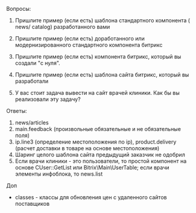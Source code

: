 Вопросы: 
1. Пришлите пример (если есть) шаблона стандартного компонента ( news/ catalog) разработанного вами

2. Пришлите пример (если есть) доработанного или модернизированного стандартного компонента битрикс

3. Пришлите пример (если есть) компонента битрикс, который вы создали "с нуля".

4. Пришлите пример (если есть) шаблона сайта битрикс, который вы разработали
5. У вас стоит задача вывести на сайт врачей клиники. Как бы вы реализовали эту задачу?

Ответы: 
1. news/articles 
2. main.feedback (произвольные обязательные и не обязательные поля)
3. ip.line3 (определение местоположения по ip), product.delivery (расчет доставки в товаре на основе местоположения) 
4. Шаринг целого шаблона сайта предыдущий заказчик не одобрил 
5. Если врачи клиники - это пользователи, то простой компонент на основе CUser::GetList или Bitrix\Main\UserTable; если врачи элементы инфоблока, то news.list 

Доп 
* classes - классы для обновления цен с удаленного сайтов поставщиков 
